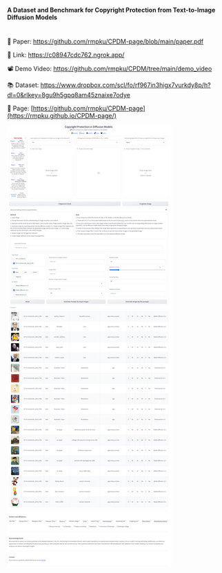 **A Dataset and Benchmark for Copyright Protection from Text-to-Image Diffusion Models**

#
📄 Paper: https://github.com/rmpku/CPDM-page/blob/main/paper.pdf

🔗 Link: https://c08947cdc762.ngrok.app/        

📽️ Demo Video: https://github.com/rmpku/CPDM/tree/main/demo_video

📚 Dataset: https://www.dropbox.com/scl/fo/rf967in3higx7vurkdy8p/h?dl=0&rlkey=8gu9h5gpq8am45znaixe7odye

📄 Page: [https://github.com/rmpku/CPDM-page](https://rmpku.github.io/CPDM-page/) 

![Demo](https://github.com/rmpku/CPDM/blob/main/demo.png)



